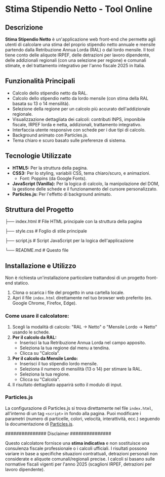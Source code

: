 # Stima Stipendio Netto - Tool Online

## Descrizione

**Stima Stipendio Netto** è un'applicazione web front-end che permette agli utenti di calcolare una stima del proprio stipendio netto annuale e mensile partendo dalla Retribuzione Annua Lorda (RAL) o dal lordo mensile. Il tool tiene conto delle aliquote IRPEF, delle detrazioni per lavoro dipendente, delle addizionali regionali (con una selezione per regione) e comunali stimate, e del trattamento integrativo per l'anno fiscale 2025 in Italia.

## Funzionalità Principali

* Calcolo dello stipendio netto da RAL.
* Calcolo dello stipendio netto da lordo mensile (con stima della RAL basata su 13 o 14 mensilità).
* Selezione della regione per un calcolo più accurato dell'addizionale regionale.
* Visualizzazione dettagliata dei calcoli: contributi INPS, imponibile fiscale, IRPEF lorda e netta, addizionali, trattamento integrativo.
* Interfaccia utente responsive con schede per i due tipi di calcolo.
* Background animato con Particles.js.
* Tema chiaro e scuro basato sulle preferenze di sistema.

## Tecnologie Utilizzate

* **HTML5:** Per la struttura della pagina.
* **CSS3:** Per lo styling, variabili CSS, tema chiaro/scuro, e animazioni.
    * Font: Poppins (da Google Fonts).
* **JavaScript (Vanilla):** Per la logica di calcolo, la manipolazione del DOM, la gestione delle schede e il funzionamento del cursore personalizzato.
* **Particles.js:** Per l'effetto di background animato.

## Struttura del Progetto
├── index.html         # File HTML principale con la struttura della pagina

├── style.css          # Foglio di stile principale

├── script.js          # Script JavaScript per la logica dell'applicazione

└── README.md          # Questo file


## Installazione e Utilizzo

Non è richiesta un'installazione particolare trattandosi di un progetto front-end statico.

1.  Clona o scarica i file del progetto in una cartella locale.
2.  Apri il file `index.html` direttamente nel tuo browser web preferito (es. Google Chrome, Firefox, Edge).

### Come usare il calcolatore:

1.  Scegli la modalità di calcolo: "RAL → Netto" o "Mensile Lordo → Netto" usando le schede.
2.  **Per il calcolo da RAL:**
    * Inserisci la tua Retribuzione Annua Lorda nel campo apposito.
    * Seleziona la tua regione dal menu a tendina.
    * Clicca su "Calcola".
3.  **Per il calcolo da Mensile Lordo:**
    * Inserisci il tuo stipendio lordo mensile.
    * Seleziona il numero di mensilità (13 o 14) per stimare la RAL.
    * Seleziona la tua regione.
    * Clicca su "Calcola".
4.  Il risultato dettagliato apparirà sotto il modulo di input.

### Particles.js

La configurazione di Particles.js si trova direttamente nel file `index.html`, all'interno di un tag `<script>` in fondo alla pagina. Puoi modificare i parametri (numero di particelle, colori, velocità, interattività, ecc.) seguendo la documentazione di [Particles.js](https://github.com/VincentGarreau/particles.js/).


############### Disclaimer ###############

Questo calcolatore fornisce una **stima indicativa** e non sostituisce una consulenza fiscale professionale o i calcoli ufficiali. I risultati possono variare in base a specifiche situazioni contrattuali, detrazioni personali non considerate e aliquote comunali/regionali precise. I calcoli si basano sulle normative fiscali vigenti per l'anno 2025 (scaglioni IRPEF, detrazioni per lavoro dipendente).

